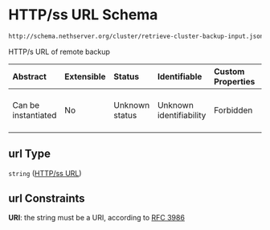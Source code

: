# HTTP/ss URL Schema

```txt
http://schema.nethserver.org/cluster/retrieve-cluster-backup-input.json#/properties/url
```

HTTP/s URL of remote backup

| Abstract            | Extensible | Status         | Identifiable            | Custom Properties | Additional Properties | Access Restrictions | Defined In                                                                                                |
| :------------------ | :--------- | :------------- | :---------------------- | :---------------- | :-------------------- | :------------------ | :-------------------------------------------------------------------------------------------------------- |
| Can be instantiated | No         | Unknown status | Unknown identifiability | Forbidden         | Allowed               | none                | [retrieve-cluster-backup-input.json\*](cluster/retrieve-cluster-backup-input.json "open original schema") |

## url Type

`string` ([HTTP/ss URL](retrieve-cluster-backup-input-properties-httpss-url.md))

## url Constraints

**URI**: the string must be a URI, according to [RFC 3986](https://tools.ietf.org/html/rfc3986 "check the specification")
